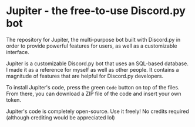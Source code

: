 # Jupiter -  the free-to-use Discord.py bot
The repository for Jupiter, the multi-purpose bot built with Discord.py in order to provide powerful features for users, as well as a customizable interface.

Jupiter is a customizable Discord.py bot that uses an SQL-based database. I made it as a reference for myself as well as other people. It contains a magnitude of features that are helpful for Discord.py developers.

To install Jupiter's code, press the green `Code` button on top of the files. From there, you can download a ZIP file of the code and insert your own token.

Jupiter's code is completely open-source. Use it freely! No credits required (although crediting would be appreciated lol)
